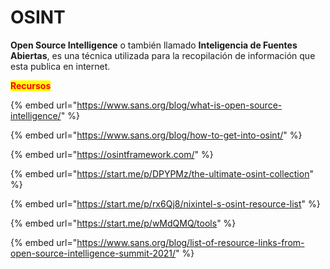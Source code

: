 # OSINT

**Open Source Intelligence** o también llamado **Inteligencia de Fuentes Abiertas**, es una técnica utilizada para la recopilación de información que esta publica en internet.

<mark style="color:red;">**Recursos**</mark>

{% embed url="https://www.sans.org/blog/what-is-open-source-intelligence/" %}

{% embed url="https://www.sans.org/blog/how-to-get-into-osint/" %}

{% embed url="https://osintframework.com/" %}

{% embed url="https://start.me/p/DPYPMz/the-ultimate-osint-collection" %}

{% embed url="https://start.me/p/rx6Qj8/nixintel-s-osint-resource-list" %}

{% embed url="https://start.me/p/wMdQMQ/tools" %}

{% embed url="https://www.sans.org/blog/list-of-resource-links-from-open-source-intelligence-summit-2021/" %}
